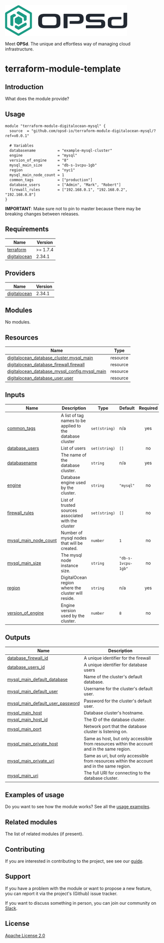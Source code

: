 <picture>
  <source media="(prefers-color-scheme: dark)" srcset="https://raw.githubusercontent.com/opsd-io/terraform-module-template/main/.github/img/opsd-github-repo-dark-mode.svg">
  <source media="(prefers-color-scheme: light)" srcset="https://raw.githubusercontent.com/opsd-io/terraform-module-template/main/.github/img/opsd-github-repo-light-mode.svg">
  <img alt="OPSd - the unique and effortless way of managing cloud infrastructure." src="https://raw.githubusercontent.com/opsd-io/terraform-module-template/update-tools/.github/img/opsd-github-repo-light-mode.svg" width="400">
</picture>

Meet **OPSd**. The unique and effortless way of managing cloud infrastructure.

# terraform-module-template

## Introduction

What does the module provide?

## Usage

```hcl
module "terraform-module-digitalocean-mysql" {
  source  = "github.com/opsd-io/terraform-module-digitalocean-mysql/?ref=v0.0.1"

  # Variables
  databasename          = "example-mysql-cluster"
  engine                = "mysql"
  version_of_engine     = "8"
  mysql_main_size       = "db-s-1vcpu-1gb"
  region                = "nyc1"
  mysql_main_node_count = 1
  common_tags           = ["production"]
  database_users        = ["Admin", "Mark", "Robert"]
  firewall_rules        = ["192.168.0.1", "192.168.0.2", "192.168.0.8"]
}
```

**IMPORTANT**: Make sure not to pin to master because there may be breaking changes between releases.

<!-- BEGIN_TF_DOCS -->
## Requirements

| Name | Version |
|------|---------|
| <a name="requirement_terraform"></a> [terraform](#requirement\_terraform) | >= 1.7.4 |
| <a name="requirement_digitalocean"></a> [digitalocean](#requirement\_digitalocean) | 2.34.1 |

## Providers

| Name | Version |
|------|---------|
| <a name="provider_digitalocean"></a> [digitalocean](#provider\_digitalocean) | 2.34.1 |

## Modules

No modules.

## Resources

| Name | Type |
|------|------|
| [digitalocean_database_cluster.mysql_main](https://registry.terraform.io/providers/digitalocean/digitalocean/2.34.1/docs/resources/database_cluster) | resource |
| [digitalocean_database_firewall.firewall](https://registry.terraform.io/providers/digitalocean/digitalocean/2.34.1/docs/resources/database_firewall) | resource |
| [digitalocean_database_mysql_config.mysql_main](https://registry.terraform.io/providers/digitalocean/digitalocean/2.34.1/docs/resources/database_mysql_config) | resource |
| [digitalocean_database_user.user](https://registry.terraform.io/providers/digitalocean/digitalocean/2.34.1/docs/resources/database_user) | resource |

## Inputs

| Name | Description | Type | Default | Required |
|------|-------------|------|---------|:--------:|
| <a name="input_common_tags"></a> [common\_tags](#input\_common\_tags) | A list of tag names to be applied to the database cluster | `set(string)` | n/a | yes |
| <a name="input_database_users"></a> [database\_users](#input\_database\_users) | List of users | `set(string)` | `[]` | no |
| <a name="input_databasename"></a> [databasename](#input\_databasename) | The name of the database cluster. | `string` | n/a | yes |
| <a name="input_engine"></a> [engine](#input\_engine) | Database engine used by the cluster. | `string` | `"mysql"` | no |
| <a name="input_firewall_rules"></a> [firewall\_rules](#input\_firewall\_rules) | List of trusted sources associated with the cluster | `set(string)` | `[]` | no |
| <a name="input_mysql_main_node_count"></a> [mysql\_main\_node\_count](#input\_mysql\_main\_node\_count) | Number of mysql nodes that will be created. | `number` | `1` | no |
| <a name="input_mysql_main_size"></a> [mysql\_main\_size](#input\_mysql\_main\_size) | The mysql node instance size. | `string` | `"db-s-1vcpu-1gb"` | no |
| <a name="input_region"></a> [region](#input\_region) | DigitalOcean region where the cluster will reside. | `string` | n/a | yes |
| <a name="input_version_of_engine"></a> [version\_of\_engine](#input\_version\_of\_engine) | Engine version used by the cluster. | `number` | `8` | no |

## Outputs

| Name | Description |
|------|-------------|
| <a name="output_database_firewall_id"></a> [database\_firewall\_id](#output\_database\_firewall\_id) | A unique identifier for the firewall |
| <a name="output_database_users_id"></a> [database\_users\_id](#output\_database\_users\_id) | A unique identifier for database users |
| <a name="output_mysql_main_default_database"></a> [mysql\_main\_default\_database](#output\_mysql\_main\_default\_database) | Name of the cluster's default database. |
| <a name="output_mysql_main_default_user"></a> [mysql\_main\_default\_user](#output\_mysql\_main\_default\_user) | Username for the cluster's default user. |
| <a name="output_mysql_main_default_user_password"></a> [mysql\_main\_default\_user\_password](#output\_mysql\_main\_default\_user\_password) | Password for the cluster's default user. |
| <a name="output_mysql_main_host"></a> [mysql\_main\_host](#output\_mysql\_main\_host) | Database cluster's hostname. |
| <a name="output_mysql_main_host_id"></a> [mysql\_main\_host\_id](#output\_mysql\_main\_host\_id) | The ID of the database cluster. |
| <a name="output_mysql_main_port"></a> [mysql\_main\_port](#output\_mysql\_main\_port) | Network port that the database cluster is listening on. |
| <a name="output_mysql_main_private_host"></a> [mysql\_main\_private\_host](#output\_mysql\_main\_private\_host) | Same as host, but only accessible from resources within the account and in the same region. |
| <a name="output_mysql_main_private_uri"></a> [mysql\_main\_private\_uri](#output\_mysql\_main\_private\_uri) | Same as uri, but only accessible from resources within the account and in the same region. |
| <a name="output_mysql_main_uri"></a> [mysql\_main\_uri](#output\_mysql\_main\_uri) | The full URI for connecting to the database cluster. |
<!-- END_TF_DOCS -->

## Examples of usage

Do you want to see how the module works? See all the [usage examples](examples).

## Related modules

The list of related modules (if present).

## Contributing

If you are interested in contributing to the project, see see our [guide](https://github.com/opsd-io/contribution).

## Support

If you have a problem with the module or want to propose a new feature, you can report it via the project's (Github) issue tracker.

If you want to discuss something in person, you can join our community on [Slack](https://join.slack.com/t/opsd-community/signup).

## License

[Apache License 2.0](LICENSE)
